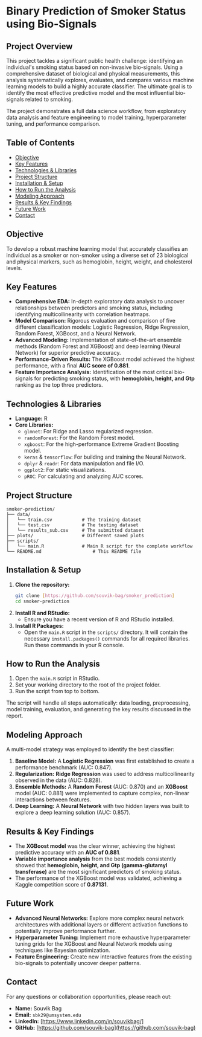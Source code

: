 # Binary Prediction of Smoker Status using Bio-Signals

## Project Overview

This project tackles a significant public health challenge: identifying an individual's smoking status based on non-invasive bio-signals. Using a comprehensive dataset of biological and physical measurements, this analysis systematically explores, evaluates, and compares various machine learning models to build a highly accurate classifier. The ultimate goal is to identify the most effective predictive model and the most influential bio-signals related to smoking.

The project demonstrates a full data science workflow, from exploratory data analysis and feature engineering to model training, hyperparameter tuning, and performance comparison.

## Table of Contents

- [Objective](#objective)
- [Key Features](#key-features)
- [Technologies & Libraries](#technologies--libraries)
- [Project Structure](#project-structure)
- [Installation & Setup](#installation--setup)
- [How to Run the Analysis](#how-to-run-the-analysis)
- [Modeling Approach](#modeling-approach)
- [Results & Key Findings](#results--key-findings)
- [Future Work](#future-work)
- [Contact](#contact)

## Objective

To develop a robust machine learning model that accurately classifies an individual as a smoker or non-smoker using a diverse set of 23 biological and physical markers, such as hemoglobin, height, weight, and cholesterol levels.

## Key Features

-   **Comprehensive EDA:** In-depth exploratory data analysis to uncover relationships between predictors and smoking status, including identifying multicollinearity with correlation heatmaps.
-   **Model Comparison:** Rigorous evaluation and comparison of five different classification models: Logistic Regression, Ridge Regression, Random Forest, XGBoost, and a Neural Network.
-   **Advanced Modeling:** Implementation of state-of-the-art ensemble methods (Random Forest and XGBoost) and deep learning (Neural Network) for superior predictive accuracy.
-   **Performance-Driven Results:** The XGBoost model achieved the highest performance, with a final **AUC score of 0.881**.
-   **Feature Importance Analysis:** Identification of the most critical bio-signals for predicting smoking status, with **hemoglobin, height, and Gtp** ranking as the top three predictors.

## Technologies & Libraries

-   **Language:** R
-   **Core Libraries:**
    -   `glmnet`: For Ridge and Lasso regularized regression.
    -   `randomForest`: For the Random Forest model.
    -   `xgboost`: For the high-performance Extreme Gradient Boosting model.
    -   `keras` & `tensorflow`: For building and training the Neural Network.
    -   `dplyr` & `readr`: For data manipulation and file I/O.
    -   `ggplot2`: For static visualizations.
    -   `pROC`: For calculating and analyzing AUC scores.

## Project Structure

```
smoker-prediction/
├── data/
│   └── train.csv           # The training dataset
│   └── test.csv            # The testing dataset
│   └── results_sub.csv     # The submitted dataset
├── plots/                  # Different saved plots
├── scripts/
│   └── main.R              # Main R script for the complete workflow
└── README.md                   # This README file
```

## Installation & Setup

1.  **Clone the repository:**
    ```bash
    git clone [https://github.com/souvik-bag/smoker_prediction]
    cd smoker-prediction
    ```
2.  **Install R and RStudio:**
    -   Ensure you have a recent version of R and RStudio installed.
3.  **Install R Packages:**
    -   Open the `main.R` script in the `scripts/` directory. It will contain the necessary `install.packages()` commands for all required libraries. Run these commands in your R console.

## How to Run the Analysis

1.  Open the `main.R` script in RStudio.
2.  Set your working directory to the root of the project folder.
3.  Run the script from top to bottom.

The script will handle all steps automatically: data loading, preprocessing, model training, evaluation, and generating the key results discussed in the report.

## Modeling Approach

A multi-model strategy was employed to identify the best classifier:
1.  **Baseline Model:** A **Logistic Regression** was first established to create a performance benchmark (AUC: 0.847).
2.  **Regularization:** **Ridge Regression** was used to address multicollinearity observed in the data (AUC: 0.828).
3.  **Ensemble Methods:** A **Random Forest** (AUC: 0.870) and an **XGBoost** model (AUC: 0.881) were implemented to capture complex, non-linear interactions between features.
4.  **Deep Learning:** A **Neural Network** with two hidden layers was built to explore a deep learning solution (AUC: 0.857).

## Results & Key Findings

-   The **XGBoost model** was the clear winner, achieving the highest predictive accuracy with an **AUC of 0.881**.
-   **Variable importance analysis** from the best models consistently showed that **hemoglobin, height, and Gtp (gamma-glutamyl transferase)** are the most significant predictors of smoking status.
-   The performance of the XGBoost model was validated, achieving a Kaggle competition score of **0.87131**.

## Future Work

-   **Advanced Neural Networks:** Explore more complex neural network architectures with additional layers or different activation functions to potentially improve performance further.
-   **Hyperparameter Tuning:** Implement more exhaustive hyperparameter tuning grids for the XGBoost and Neural Network models using techniques like Bayesian optimization.
-   **Feature Engineering:** Create new interactive features from the existing bio-signals to potentially uncover deeper patterns.

## Contact

For any questions or collaboration opportunities, please reach out:

-   **Name:** Souvik Bag
-   **Email:** `sbk29@umsystem.edu`
-   **LinkedIn:** [https://www.linkedin.com/in/souvikbag/]
-   **GitHub:** [https://github.com/souvik-bag](https://github.com/souvik-bag)


